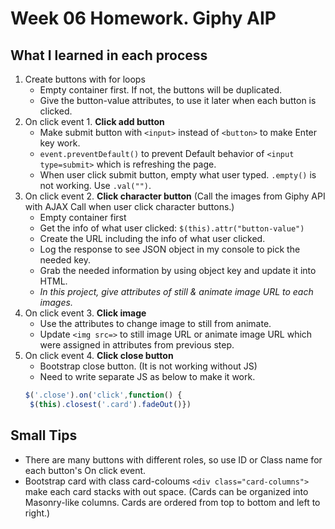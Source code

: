 # Week 06 Homework. **Giphy AIP**
## What I learned in each process
1. Create buttons with for loops
    * Empty container first. If not, the buttons will be duplicated.
    * Give the button-value attributes, to use it later when each button is clicked.
1. On click event 1. **Click add button**
    * Make submit button with `<input>` instead of `<button>` to make Enter key work.
    * `event.preventDefault()` to prevent Default behavior of `<input type=submit>` which is refreshing the page.
    * When user click submit button, empty what user typed. `.empty()` is not working. Use `.val("")`.
1. On click event 2. **Click character button** (Call the images from Giphy API with AJAX Call when user click character buttons.)
    * Empty container first
    * Get the info of what user clicked: `$(this).attr("button-value")`
    * Create the URL including the info of what user clicked.
    * Log the response to see JSON object in my console to pick the needed key.
    * Grab the needed information by using object key and update it into HTML.
    * *In this project, give attributes of still & animate image URL to each images.*
1. On click event 3. **Click image**
    * Use the attributes to change image to still from animate.
    * Update `<img src=>` to still image URL or animate image URL which were assigned in attributes from previous step.
1. On click event 4. **Click close button**
    * Bootstrap close button. (It is not working without JS)
    * Need to write separate JS as below to make it work.
   ```javascript
   $('.close').on('click',function() {
    $(this).closest('.card').fadeOut()})
    ```


## Small Tips
* There are many buttons with different roles, so use ID or Class name for each button's On click event. 
* Bootstrap card with class card-coloums `<div class="card-columns">` make each card stacks with out space.
  (Cards can be organized into Masonry-like columns. Cards are ordered from top to bottom and left to right.)
